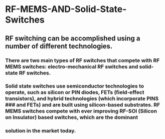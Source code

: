# RF-MEMS-AND-Solid-State-Switches
## RF switching can be accomplished using a number of different technologies. 
### There are two main types of RF switches that compete with RF MEMS switches:  electro-mechanical RF switches and solid-state RF switches. 
### Solid state switches use semiconductor technologies to operate, such as silicon or PIN diodes, FETs (field-effect transistors), and hybrid technologies (which incorporate PINS ### and FETs) and are built using silicon-based substrates. RF MEMS switches compete with ever improving RF-SOI (Silicon on Insulator) based switches, which are the dominant 
### solution in the market today.
